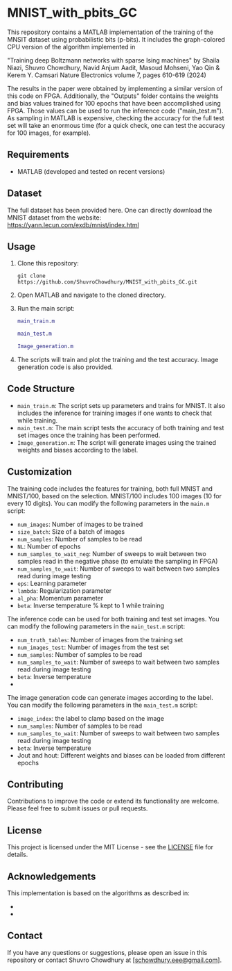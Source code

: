 # MNIST_with_pbits_GC

This repository contains a MATLAB implementation of the training of the MNSIT dataset using probabilistic bits (p-bits).  It includes the graph-colored CPU version of the algorithm implemented in

"Training deep Boltzmann networks with sparse Ising machines"
by Shaila Niazi, Shuvro Chowdhury, Navid Anjum Aadit, Masoud Mohseni, Yao Qin & Kerem Y. Camsari
Nature Electronics volume 7, pages 610-619 (2024)

The results in the paper were obtained by implementing a similar version of this code on FPGA. Additionally, the "Outputs" folder contains the weights and bias values trained for 100 epochs that have been accomplished using FPGA. Those values can be used to run the inference code ("main_test.m"). As sampling in MATLAB is expensive, checking the accuracy for the full test set will take an enormous time (for a quick check, one can test the accuracy for 100 images, for example). 

## Requirements

- MATLAB (developed and tested on recent versions)
## Dataset
The full dataset has been provided here.
One can directly download the MNIST dataset from the website: https://yann.lecun.com/exdb/mnist/index.html

## Usage

1. Clone this repository:
   ```
   git clone https://github.com/ShuvroChowdhury/MNIST_with_pbits_GC.git
   ```

2. Open MATLAB and navigate to the cloned directory.

3. Run the main script:
   ```matlab
   main_train.m
   ```
   ```matlab
   main_test.m
   ```
   ```matlab
   Image_generation.m
   ```

4. The scripts will train and plot the training and the test accuracy. Image generation code is also provided.

## Code Structure

- `main_train.m`: The script sets up parameters and trains for MNIST. It also includes the inference for training images if one wants to check that while training.
- `main_test.m`: The main script tests the accuracy of both training and test set images once the training has been performed.
- `Image_generation.m`: The script will generate images using the trained weights and biases according to the label.

## Customization

The training code includes the features for training, both full MNIST and MNIST/100, based on the selection. MNIST/100 includes 100 images (10 for every 10 digits). You can modify the following parameters in the `main.m` script:

- `num_images`: Number of images to be trained
- `size_batch`: Size of a batch of images
- `num_samples`: Number of samples to be read
- `NL`: Number of epochs
- `num_samples_to_wait_neg`: Number of sweeps to wait between two samples read in the negative phase (to emulate the sampling in FPGA)
- `num_samples_to_wait`: Number of sweeps to wait between two samples read during image testing 
- `eps`: Learning parameter
- `lambda`: Regularization parameter
- `al_pha`: Momentum parameter
- `beta`: Inverse temperature % kept to 1 while training

The inference code can be used for both training and test set images. You can modify the following parameters in the `main_test.m` script:

- `num_truth_tables`: Number of images from the training set
- `num_images_test`: Number of images from the test set
- `num_samples`: Number of samples to be read
- `num_samples_to_wait`: Number of sweeps to wait between two samples read during image testing 
- `beta`: Inverse temperature
- 
The image generation code can generate images according to the label. You can modify the following parameters in the `main_test.m` script:

- `image_index`: the label to clamp based on the image
- `num_samples`: Number of samples to be read
- `num_samples_to_wait`: Number of sweeps to wait between two samples read during image testing 
- `beta`: Inverse temperature
- Jout and hout: Different weights and biases can be loaded from different epochs

## Contributing

Contributions to improve the code or extend its functionality are welcome. Please feel free to submit issues or pull requests.

## License

This project is licensed under the MIT License - see the [LICENSE](LICENSE) file for details.

## Acknowledgements

This implementation is based on the algorithms as described in:

- 
- 

## Contact

If you have any questions or suggestions, please open an issue in this repository or contact Shuvro Chowdhury at [schowdhury.eee@gmail.com].
